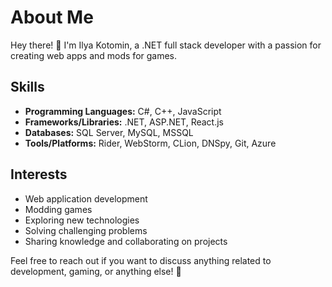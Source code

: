 # About Me

Hey there! 👋 I'm Ilya Kotomin, a .NET full stack developer with a passion for creating web apps and mods for games.

## Skills

- **Programming Languages:** C#, C++, JavaScript
- **Frameworks/Libraries:** .NET, ASP.NET, React.js
- **Databases:** SQL Server, MySQL, MSSQL
- **Tools/Platforms:** Rider, WebStorm, CLion, DNSpy, Git, Azure

## Interests

- Web application development
- Modding games
- Exploring new technologies
- Solving challenging problems
- Sharing knowledge and collaborating on projects

Feel free to reach out if you want to discuss anything related to development, gaming, or anything else! 🚀

